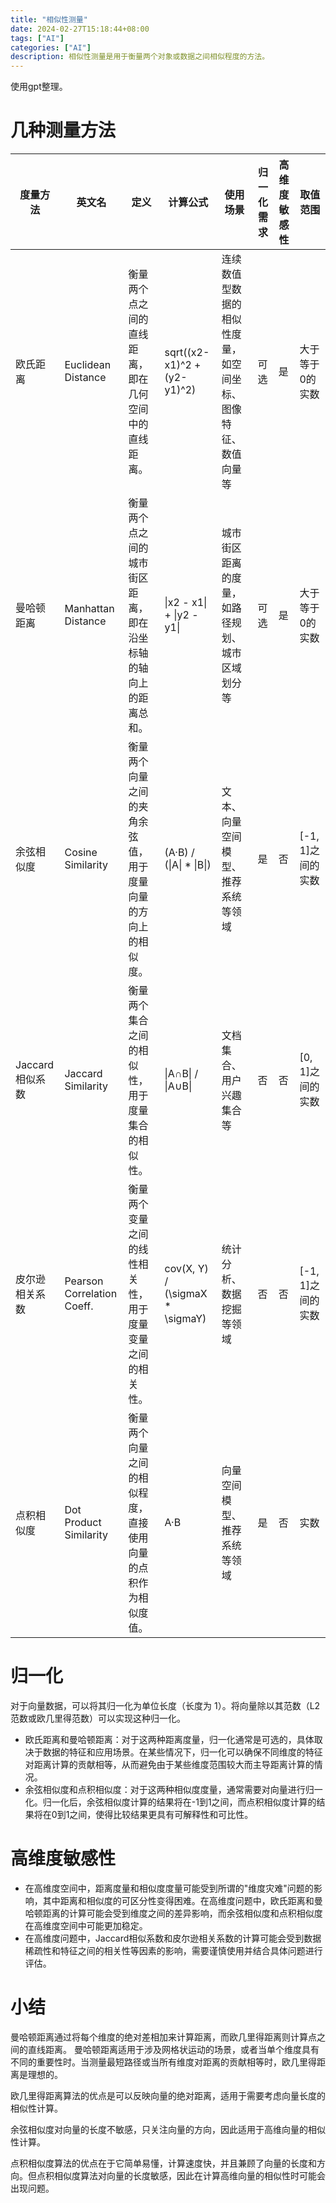 ```yaml
---
title: "相似性测量"
date: 2024-02-27T15:18:44+08:00
tags: ["AI"]
categories: ["AI"]
description: 相似性测量是用于衡量两个对象或数据之间相似程度的方法。
---
```


使用gpt整理。

# 几种测量方法

| 度量方法                 | 英文名                     | 定义                                                         | 计算公式                                                       | 使用场景                                                     | 归一化需求 | 高维度敏感性 | 取值范围         |
| ------------------------ | -------------------------- | ------------------------------------------------------------ | -------------------------------------------------------------- | ------------------------------------------------------------ | ----------- | ------------ | ---------------- |
| 欧氏距离                 | Euclidean Distance         | 衡量两个点之间的直线距离，即在几何空间中的直线距离。         | sqrt((x2-x1)^2 + (y2-y1)^2)                                   | 连续数值型数据的相似性度量，如空间坐标、图像特征、数值向量等 | 可选        | 是           | 大于等于0的实数   |
| 曼哈顿距离               | Manhattan Distance         | 衡量两个点之间的城市街区距离，即在沿坐标轴的轴向上的距离总和。 | \|x2 - x1\| + \|y2 - y1\|                                     | 城市街区距离的度量，如路径规划、城市区域划分等               | 可选        | 是           | 大于等于0的实数   |
| 余弦相似度               | Cosine Similarity          | 衡量两个向量之间的夹角余弦值，用于度量向量的方向上的相似度。   | (A·B) / (\|A\| \* \|B\|)                                       | 文本、向量空间模型、推荐系统等领域                           | 是          | 否           | [-1, 1]之间的实数 |
| Jaccard相似系数          | Jaccard Similarity         | 衡量两个集合之间的相似性，用于度量集合的相似性。               | \|A∩B\| / \|A∪B\|                                              | 文档集合、用户兴趣集合等                                     | 否          | 否           | [0, 1]之间的实数  |
| 皮尔逊相关系数           | Pearson Correlation Coeff. | 衡量两个变量之间的线性相关性，用于度量变量之间的相关性。       | cov(X, Y) / (\sigmaX \* \sigmaY)                               | 统计分析、数据挖掘等领域                                     | 否          | 否           | [-1, 1]之间的实数 |
| 点积相似度               | Dot Product Similarity     | 衡量两个向量之间的相似程度，直接使用向量的点积作为相似度值。   | A·B                                                            | 向量空间模型、推荐系统等领域                                 | 是          | 否           | 实数             |

# 归一化

对于向量数据，可以将其归一化为单位长度（长度为 1）。将向量除以其范数（L2 范数或欧几里得范数）可以实现这种归一化。

   - 欧氏距离和曼哈顿距离：对于这两种距离度量，归一化通常是可选的，具体取决于数据的特征和应用场景。在某些情况下，归一化可以确保不同维度的特征对距离计算的贡献相等，从而避免由于某些维度范围较大而主导距离计算的情况。
   - 余弦相似度和点积相似度：对于这两种相似度度量，通常需要对向量进行归一化。归一化后，余弦相似度计算的结果将在-1到1之间，而点积相似度计算的结果将在0到1之间，使得比较结果更具有可解释性和可比性。

# 高维度敏感性

   - 在高维度空间中，距离度量和相似度度量可能受到所谓的"维度灾难"问题的影响，其中距离和相似度的可区分性变得困难。在高维度问题中，欧氏距离和曼哈顿距离的计算可能会受到维度之间的差异影响，而余弦相似度和点积相似度在高维度空间中可能更加稳定。
   - 在高维度问题中，Jaccard相似系数和皮尔逊相关系数的计算可能会受到数据稀疏性和特征之间的相关性等因素的影响，需要谨慎使用并结合具体问题进行评估。


# 小结


曼哈顿距离通过将每个维度的绝对差相加来计算距离，而欧几里得距离则计算点之间的直线距离。
曼哈顿距离适用于涉及网格状运动的场景，或者当单个维度具有不同的重要性时。当测量最短路径或当所有维度对距离的贡献相等时，欧几里得距离是理想的。

欧几里得距离算法的优点是可以反映向量的绝对距离，适用于需要考虑向量长度的相似性计算。

余弦相似度对向量的长度不敏感，只关注向量的方向，因此适用于高维向量的相似性计算。

点积相似度算法的优点在于它简单易懂，计算速度快，并且兼顾了向量的长度和方向。但点积相似度算法对向量的长度敏感，因此在计算高维向量的相似性时可能会出现问题。